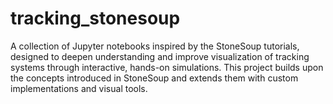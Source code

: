 # tracking_stonesoup
A collection of Jupyter notebooks inspired by the StoneSoup tutorials, designed to deepen understanding and improve visualization of tracking systems through interactive, hands-on simulations. This project builds upon the concepts introduced in StoneSoup and extends them with custom implementations and visual tools.
